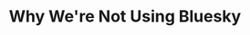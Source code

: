 ---
title: "Why We're Not Using Bluesky"
description: "Tired of the same old Twitter alternatives? In this video, we dive into the debate between Mastodon and Blue Sky. We'll break down the pros and cons of each platform and explain why Mastodon is the clear winner."
datePublished: 2024-11-18
dateUpdated: 2024-11-18
linkYouTube: "https://www.youtube.com/watch?v=xQOIklWMjAc"
tags: ["Clips"]
---